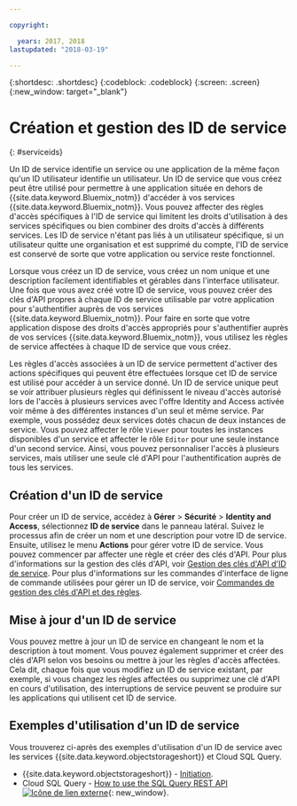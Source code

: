 ```yaml
---

copyright:

  years: 2017, 2018
lastupdated: "2018-03-19"

---
```


{:shortdesc: .shortdesc}
{:codeblock: .codeblock}
{:screen: .screen}
{:new_window: target="_blank"}

# Création et gestion des ID de service
{: #serviceids}

Un ID de service identifie un service ou une application de la même façon qu'un ID utilisateur identifie un utilisateur. Un ID de service que vous créez peut être utilisé pour permettre à une application située en dehors de {{site.data.keyword.Bluemix_notm}} d'accéder à vos services {{site.data.keyword.Bluemix_notm}}. Vous pouvez affecter des règles d'accès spécifiques à l'ID de service qui limitent les droits d'utilisation à des services spécifiques ou bien combiner des droits d'accès à différents services. Les ID de service n'étant pas liés à un utilisateur spécifique, si un utilisateur quitte une organisation et est supprimé du compte, l'ID de service est conservé de sorte que votre application ou service reste fonctionnel.

Lorsque vous créez un ID de service, vous créez un nom unique et une description facilement identifiables et gérables dans l'interface utilisateur. Une fois que vous avez créé votre ID de service, vous pouvez créer des clés d'API propres à chaque ID de service utilisable par votre application pour s'authentifier auprès de vos services {{site.data.keyword.Bluemix_notm}}. Pour faire en sorte que votre application dispose des droits d'accès appropriés pour s'authentifier auprès de vos services {{site.data.keyword.Bluemix_notm}}, vous utilisez les règles de service affectées à chaque ID de service que vous créez.

Les règles d'accès associées à un ID de service permettent d'activer des actions spécifiques qui peuvent être effectuées lorsque cet ID de service est utilisé pour accéder à un service donné. Un ID de service unique peut se voir attribuer plusieurs règles qui définissent le niveau d'accès autorisé lors de l'accès à plusieurs services avec l'offre Identity and Access activée voir même à des différentes instances d'un seul et même service. Par exemple, vous possédez deux services dotés chacun de deux instances de service. Vous pouvez  affecter le rôle `Viewer` pour toutes les instances disponibles d'un service et affecter le rôle `Editor` pour une seule instance d'un second service. Ainsi, vous pouvez personnaliser l'accès à plusieurs services, mais utiliser une seule clé d'API pour l'authentification auprès de tous les services.


## Création d'un ID de service

Pour créer un ID de service, accédez à **Gérer** &gt; **Sécurité** &gt; **Identity and Access**, sélectionnez **ID de service** dans le panneau latéral. Suivez le processus afin de créer un nom et une description pour votre ID de service. Ensuite, utilisez le menu **Actions** pour gérer votre ID de service. Vous pouvez commencer par affecter une règle et créer des clés d'API. Pour plus d'informations sur la gestion des clés d'API, voir  [Gestion des clés d'API d'ID de service](/docs/iam/serviceid_keys.html#serviceidapikeys). Pour plus d'informations sur les commandes d'interface de ligne de commande utilisées pour gérer un ID de service, voir [Commandes de gestion des clés d'API et des règles](/docs/cli/reference/bluemix_cli/bx_cli.html#bx_commands_iam).

## Mise à jour d'un ID de service

Vous pouvez mettre à jour un ID de service en changeant le nom et la description à tout moment. Vous pouvez également supprimer et créer des clés d'API selon vos besoins ou mettre à jour les règles d'accès affectées. Cela dit, chaque fois que vous modifiez un ID de service existant, par exemple, si vous changez les règles affectées ou supprimez une clé d'API en cours d'utilisation, des interruptions de service peuvent se produire sur les applications qui utilisent cet ID de service.

## Exemples d'utilisation d'un ID de service

Vous trouverez ci-après des exemples d'utilisation d'un ID de service avec les services {{site.data.keyword.objectstorageshort}} et Cloud SQL Query.

- {{site.data.keyword.objectstorageshort}} - [Initiation](/docs/services/cloud-object-storage/getting-started-cli.html#getting-started-cli-).
- Cloud SQL Query - [How to use the SQL Query REST API ![Icône de lien externe](../icons/launch-glyph.svg)](https://www.youtube.com/embed/s6S4AdJItHk?rel=0){: new_window}.
